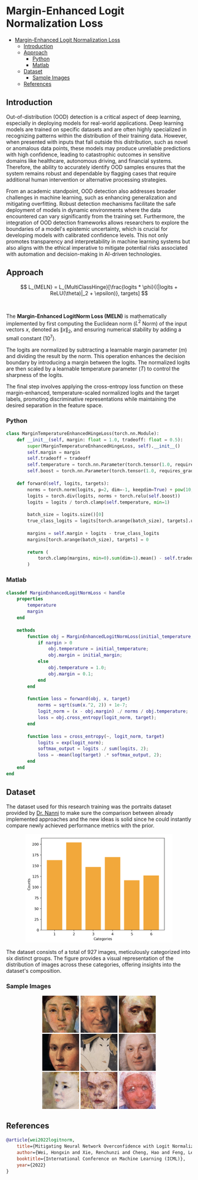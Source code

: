 # Margin-Enhanced Logit Normalization Loss

- [Margin-Enhanced Logit Normalization Loss](#margin-enhanced-logit-normalization-loss)
  - [Introduction](#introduction)
  - [Approach](#approach)
    - [Python](#python)
    - [Matlab](#matlab)
  - [Dataset](#dataset)
    - [Sample Images](#sample-images)
  - [References](#references)

## Introduction

Out-of-distribution (OOD) detection is a critical aspect of deep learning, especially in deploying models for real-world applications. Deep learning models are trained on specific datasets and are often highly specialized in recognizing patterns within the distribution of their training data. However, when presented with inputs that fall outside this distribution, such as novel or anomalous data points, these models may produce unreliable predictions with high confidence, leading to catastrophic outcomes in sensitive domains like healthcare, autonomous driving, and financial systems. Therefore, the ability to accurately identify OOD samples ensures that the system remains robust and dependable by flagging cases that require additional human intervention or alternative processing strategies.

From an academic standpoint, OOD detection also addresses broader challenges in machine learning, such as enhancing generalization and mitigating overfitting. Robust detection mechanisms facilitate the safe deployment of models in dynamic environments where the data encountered can vary significantly from the training set. Furthermore, the integration of OOD detection frameworks allows researchers to explore the boundaries of a model's epistemic uncertainty, which is crucial for developing models with calibrated confidence levels. This not only promotes transparency and interpretability in machine learning systems but also aligns with the ethical imperative to mitigate potential risks associated with automation and decision-making in AI-driven technologies.

## Approach

$$
L_{MELN} = L_{MultiClassHinge}[\frac{logits * \phi}{(|logits + ReLU(\theta)|_2 + \epsilon)}, targets]
$$

<br />

The **Margin-Enhanced LogitNorm Loss (MELN)** is mathematically implemented by first computing the Euclidean norm ($L^2$ Norm) of the input vectors $x$, denoted as $\left\| x \right\|_2$, and ensuring numerical stability by adding a small constant ($10^7$).

The logits are normalized by subtracting a learnable margin parameter ($m$) and dividing the result by the norm. This operation enhances the decision boundary by introducing a margin between the logits. The normalized logits are then scaled by a learnable temperature parameter ($T$) to control the sharpness of the logits.

The final step involves applying the cross-entropy loss function on these margin-enhanced, temperature-scaled normalized logits and the target labels, promoting discriminative representations while maintaining the desired separation in the feature space.

### Python

```python
class MarginTemperatureEnhancedHingeLoss(torch.nn.Module):
    def __init__(self, margin: float = 1.0, tradeoff: float = 0.5):
        super(MarginTemperatureEnhancedHingeLoss, self).__init__()
        self.margin = margin
        self.tradeoff = tradeoff
        self.temperature = torch.nn.Parameter(torch.tensor(1.0, requires_grad=True))
        self.boost = torch.nn.Parameter(torch.tensor(1.0, requires_grad=True))

    def forward(self, logits, targets):
        norms = torch.norm(logits, p=2, dim=-1, keepdim=True) + pow(10, -7)
        logits = torch.div(logits, norms + torch.relu(self.boost))
        logits = logits / torch.clamp(self.temperature, min=1)

        batch_size = logits.size()[0]
        true_class_logits = logits[torch.arange(batch_size), targets].unsqueeze(1)

        margins = self.margin + logits - true_class_logits
        margins[torch.arange(batch_size), targets] = 0

        return (
            torch.clamp(margins, min=0).sum(dim=1).mean() - self.tradeoff * logits.std()
        )
```

### Matlab

```matlab
classdef MarginEnhancedLogitNormLoss < handle
    properties
        temperature
        margin
    end

    methods
        function obj = MarginEnhancedLogitNormLoss(initial_temperature, initial_margin)
            if nargin > 0
                obj.temperature = initial_temperature;
                obj.margin = initial_margin;
            else
                obj.temperature = 1.0;
                obj.margin = 0.1;
            end
        end

        function loss = forward(obj, x, target)
            norms = sqrt(sum(x.^2, 2)) + 1e-7;
            logit_norm = (x - obj.margin) ./ norms / obj.temperature;
            loss = obj.cross_entropy(logit_norm, target);
        end

        function loss = cross_entropy(~, logit_norm, target)
            logits = exp(logit_norm);
            softmax_output = logits ./ sum(logits, 2);
            loss = -mean(log(target) .* softmax_output, 2);
        end
    end
end
```

## Dataset

The dataset used for this research training was the portraits dataset provided by [Dr. Nanni](https://scholar.google.it/citations?user=5NSGzcQAAAAJ&hl=en) to make sure the comparison between already implemented approaches and the new ideas is solid since he could instantly compare newly achieved performance metrics with the prior.

<div align="center">
    <img src="art/distribution.png" width="400" />
</div>

The dataset consists of a total of 927 images, meticulously categorized into six distinct groups. The figure provides a visual representation of the distribution of images across these categories, offering insights into the dataset's composition.

### Sample Images

<div align="center">
  <img src="art/dataset-image-1.jpg" width="100" />
  <img src="art/dataset-image-2.jpg" width="100" />
  <img src="art/dataset-image-3.jpg" width="100" />
</div>

<div align="center">
  <img src="art/dataset-image-4.jpg" width="100" />
  <img src="art/dataset-image-5.jpg" width="100" />
  <img src="art/dataset-image-6.jpg" width="100" />
</div>

<div align="center">
  <img src="art/dataset-image-7.jpg" width="100" />
  <img src="art/dataset-image-8.jpg" width="100" />
  <img src="art/dataset-image-9.jpg" width="100" />
</div>

## References

```bibtex
@article{wei2022logitnorm,
    title={Mitigating Neural Network Overconfidence with Logit Normalization},
    author={Wei, Hongxin and Xie, Renchunzi and Cheng, Hao and Feng, Lei and An, Bo and Li, Yixuan},
    booktitle={International Conference on Machine Learning (ICML)},
    year={2022}
}
```
